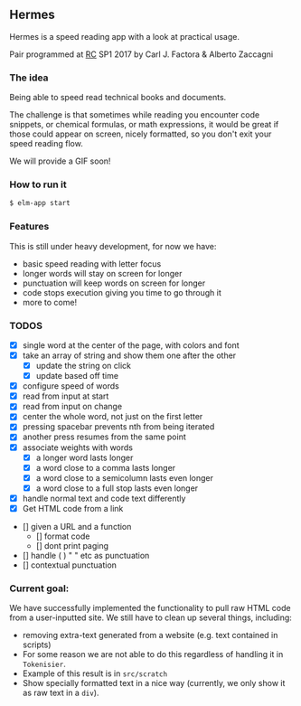 ## Hermes

Hermes is a speed reading app with a look at practical usage.

Pair programmed at [RC](https://recurse.com) SP1 2017 by Carl J. Factora & Alberto Zaccagni

### The idea

Being able to speed read technical books and documents.

The challenge is that sometimes while reading you encounter code snippets, or chemical
formulas, or math expressions, it would be great if those could appear on screen, nicely
formatted, so you don't exit your speed reading flow.

We will provide a GIF soon!


### How to run it

```bash
$ elm-app start
```


### Features

This is still under heavy development, for now we have:

 * basic speed reading with letter focus
 * longer words will stay on screen for longer
 * punctuation will keep words on screen for longer
 * code stops execution giving you time to go through it
 * more to come!


### TODOS

* [x] single word at the center of the page, with colors and font
* [x] take an array of string and show them one after the other
  * [x] update the string on click
  * [x] update based off time
* [x] configure speed of words
* [x] read from input at start
* [x] read from input on change
* [x] center the whole word, not just on the first letter
* [x] pressing spacebar prevents nth from being iterated
* [x] another press resumes from the same point
* [x] associate weights with words
  * [x] a longer word lasts longer
  * [x] a word close to a comma lasts longer
  * [x] a word close to a semicolumn lasts even longer
  * [x] a word close to a full stop lasts even longer
* [x] handle normal text and code text differently
* [x] Get HTML code from a link
* [] given a URL and a function
  * [] format code
  * [] dont print paging
* [] handle ( ) " " etc as punctuation
* [] contextual punctuation

### Current goal:

We have successfully implemented the functionality to pull raw HTML code from a user-inputted site. We still have to clean up several things, including:

* removing extra-text generated from a website (e.g. text contained in scripts)
* For some reason we are not able to do this regardless of handling it in `Tokenisier`.
* Example of this result is in `src/scratch`
* Show specially formatted text in a nice way (currently, we only show it as raw text in a `div`).
